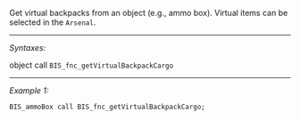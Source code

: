 Get virtual backpacks from an object (e.g., ammo box). Virtual items can be selected in the `Arsenal`.


---
*Syntaxes:*

object call `BIS_fnc_getVirtualBackpackCargo`

---
*Example 1:*

```sqf
BIS_ammoBox call BIS_fnc_getVirtualBackpackCargo;
```